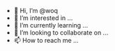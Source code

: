 - 👋 Hi, I’m @woq
- 👀 I’m interested in ...
- 🌱 I’m currently learning ...
- 💞️ I’m looking to collaborate on ...
- 📫 How to reach me ...

<!---
woq/woq is a ✨ special ✨ repository because its `README.md` (this file) appears on your GitHub profile.
You can click the Preview link to take a look at your changes.
--->
